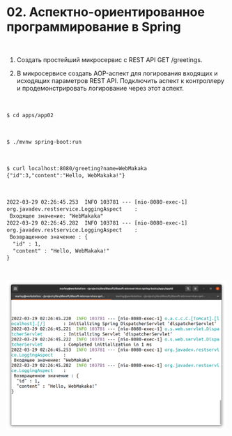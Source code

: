# 02. Аспектно-ориентированное программирование в Spring

<br/>

1. Создать простейший микросервис с REST API GET /greetings. 

2. В микросервисе создать AOP-аспект для логирования входящих и исходящих параметров REST API. Подключить аспект к контроллеру и продемонстрировать логирование через этот аспект.

<br/>

```
$ cd apps/app02
```

<br/>

```
$ ./mvnw spring-boot:run
```

<br/>


```
$ curl localhost:8080/greeting?name=WebMakaka
{"id":3,"content":"Hello, WebMakaka!"}
```

<br/>


```
2022-03-29 02:26:45.253  INFO 103781 --- [nio-8080-exec-1] org.javadev.restservice.LoggingAspect    : 
 Входящее значение: "WebMakaka"
2022-03-29 02:26:45.282  INFO 103781 --- [nio-8080-exec-1] org.javadev.restservice.LoggingAspect    : 
 Возвращенное значение : {
  "id" : 1,
  "content" : "Hello, WebMakaka!"
}
```


<br/>

![Application](/img/app02-pic01.png?raw=true)

